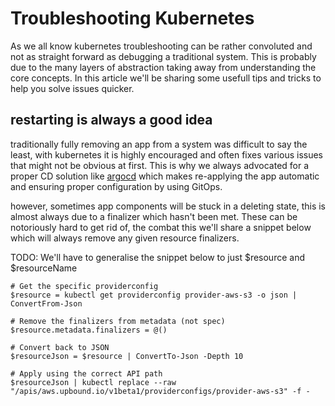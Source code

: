 # Troubleshooting Kubernetes

As we all know kubernetes troubleshooting can be rather convoluted and not as straight forward as debugging a traditional system. This is probably due to the many layers of abstraction taking away from understanding the core concepts. In this article we'll be sharing some usefull tips and tricks to help you solve issues quicker.

## restarting is always a good idea

traditionally fully removing an app from a system was difficult to say the least, with kubernetes it is highly encouraged and often fixes various issues that might not be obvious at first. This is why we always advocated for a proper CD solution like [argocd](https://argo-cd.readthedocs.io/en/stable/) which makes re-applying the app automatic and ensuring proper configuration by using GitOps.

however, sometimes app components will be stuck in a deleting state, this is almost always due to a finalizer which hasn't been met. These can be notoriously hard to get rid of, the combat this we'll share a snippet below which will always remove any given resource finalizers.

TODO: We'll have to generalise the snippet below to just $resource and $resourceName

```pwsh
# Get the specific providerconfig
$resource = kubectl get providerconfig provider-aws-s3 -o json | ConvertFrom-Json

# Remove the finalizers from metadata (not spec)
$resource.metadata.finalizers = @()

# Convert back to JSON
$resourceJson = $resource | ConvertTo-Json -Depth 10

# Apply using the correct API path
$resourceJson | kubectl replace --raw "/apis/aws.upbound.io/v1beta1/providerconfigs/provider-aws-s3" -f -
```